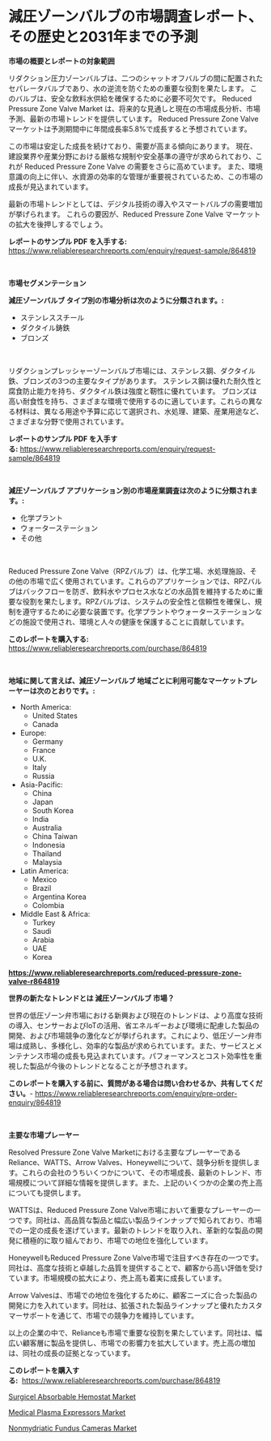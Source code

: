 <p><h1>減圧ゾーンバルブの市場調査レポート、その歴史と2031年までの予測</h1></p><p><strong>市場の概要とレポートの対象範囲</strong></p>
<p><p>リダクション圧力ゾーンバルブは、二つのシャットオフバルブの間に配置されたセパレータバルブであり、水の逆流を防ぐための重要な役割を果たします。 このバルブは、安全な飲料水供給を確保するために必要不可欠です。 Reduced Pressure Zone Valve Market は、将来的な見通しと現在の市場成長分析、市場予測、最新の市場トレンドを提供しています。 Reduced Pressure Zone Valve マーケットは予測期間中に年間成長率5.8%で成長すると予想されています。</p><p>この市場は安定した成長を続けており、需要が高まる傾向にあります。 現在、建設業界や産業分野における厳格な規制や安全基準の遵守が求められており、これが Reduced Pressure Zone Valve の需要をさらに高めています。 また、環境意識の向上に伴い、水資源の効率的な管理が重要視されているため、この市場の成長が見込まれています。</p><p>最新の市場トレンドとしては、デジタル技術の導入やスマートバルブの需要増加が挙げられます。 これらの要因が、Reduced Pressure Zone Valve マーケットの拡大を後押しするでしょう。</p></p>
<p><strong>レポートのサンプル PDF を入手する:</strong> <a href="https://www.reliableresearchreports.com/enquiry/request-sample/864819">https://www.reliableresearchreports.com/enquiry/request-sample/864819</a></p>
<p>&nbsp;</p>
<p><strong>市場セグメンテーション</strong></p>
<p><strong>減圧ゾーンバルブ タイプ別の市場分析は次のように分類されます。:</strong></p>
<p><ul><li>ステンレススチール</li><li>ダクタイル鋳鉄</li><li>ブロンズ</li></ul></p>
<p>&nbsp;</p>
<p><p>リダクションプレッシャーゾーンバルブ市場には、ステンレス鋼、ダクタイル鉄、ブロンズの3つの主要なタイプがあります。 ステンレス鋼は優れた耐久性と腐食防止能力を持ち、ダクタイル鉄は強度と靭性に優れています。 ブロンズは高い耐食性を持ち、さまざまな環境で使用するのに適しています。これらの異なる材料は、異なる用途や予算に応じて選択され、水処理、建築、産業用途など、さまざまな分野で使用されています。</p></p>
<p><strong>レポートのサンプル PDF を入手する:</strong>&nbsp;<a href="https://www.reliableresearchreports.com/enquiry/request-sample/864819">https://www.reliableresearchreports.com/enquiry/request-sample/864819</a></p>
<p>&nbsp;</p>
<p><strong> 減圧ゾーンバルブ アプリケーション別の市場産業調査は次のように分類されます。:</strong></p>
<p><ul><li>化学プラント</li><li>ウォーターステーション</li><li>その他</li></ul></p>
<p>&nbsp;</p>
<p><p>Reduced Pressure Zone Valve（RPZバルブ）は、化学工場、水処理施設、その他の市場で広く使用されています。これらのアプリケーションでは、RPZバルブはバックフローを防ぎ、飲料水やプロセス水などの水品質を維持するために重要な役割を果たします。RPZバルブは、システムの安全性と信頼性を確保し、規制を遵守するために必要な装置です。化学プラントやウォーターステーションなどの施設で使用され、環境と人々の健康を保護することに貢献しています。</p></p>
<p><strong>このレポートを購入する:</strong>&nbsp; <a href="https://www.reliableresearchreports.com/purchase/864819">https://www.reliableresearchreports.com/purchase/864819</a></p>
<p>&nbsp;</p>
<p><strong>地域に関して言えば、減圧ゾーンバルブ 地域ごとに利用可能なマーケットプレーヤーは次のとおりです。:</strong></p>
<p><ul>
    <li>
        North America:
        <ul>
            <li>United States</li>
            <li>Canada</li>
        </ul>
    </li>
    <li>
        Europe:
        <ul>
            <li>Germany</li>
            <li>France</li>
            <li>U.K.</li>
            <li>Italy</li>
            <li>Russia</li>
        </ul>
    </li>
    <li>
        Asia-Pacific:
        <ul>
            <li>China</li>
            <li>Japan</li>
            <li>South Korea</li>
            <li>India</li>
            <li>Australia</li>
            <li>China Taiwan</li>
            <li>Indonesia</li>
            <li>Thailand</li>
            <li>Malaysia</li>
        </ul>
    </li>
    <li>
        Latin America:
        <ul>
            <li>Mexico</li>
            <li>Brazil</li>
            <li>Argentina Korea</li>
            <li>Colombia</li>
        </ul>
    </li>
    <li>
        Middle East & Africa:
        <ul>
            <li>Turkey</li>
            <li>Saudi</li>
            <li>Arabia</li>
            <li>UAE</li>
            <li>Korea</li>
        </ul>
    </li>
    </ul></p>
<p><strong><a href="https://www.reliableresearchreports.com/reduced-pressure-zone-valve-r864819">https://www.reliableresearchreports.com/reduced-pressure-zone-valve-r864819</a></strong>&nbsp;</p>
<p><strong>世界の新たなトレンドとは 減圧ゾーンバルブ 市場？</strong></p>
<p><p>世界の低圧ゾーン弁市場における新興および現在のトレンドは、より高度な技術の導入、センサーおよびIoTの活用、省エネルギーおよび環境に配慮した製品の開発、および市場競争の激化などが挙げられます。これにより、低圧ゾーン弁市場は成熟し、多様化し、効率的な製品が求められています。また、サービスとメンテナンス市場の成長も見込まれています。パフォーマンスとコスト効率性を重視した製品が今後のトレンドとなることが予想されます。</p></p>
<p><strong>このレポートを購入する前に、質問がある場合は問い合わせるか、共有してください。</strong>- <a href="https://www.reliableresearchreports.com/enquiry/pre-order-enquiry/864819">https://www.reliableresearchreports.com/enquiry/pre-order-enquiry/864819</a></p>
<p>&nbsp;</p>
<p><strong>主要な市場プレーヤー</strong></p>
<p><p>Resolved Pressure Zone Valve Marketにおける主要なプレーヤーであるReliance、WATTS、Arrow Valves、Honeywellについて、競争分析を提供します。これらの会社のうちいくつかについて、その市場成長、最新のトレンド、市場規模について詳細な情報を提供します。また、上記のいくつかの企業の売上高についても提供します。</p><p>WATTSは、Reduced Pressure Zone Valve市場において重要なプレーヤーの一つです。同社は、高品質な製品と幅広い製品ラインナップで知られており、市場での一定の成長を遂げています。最新のトレンドを取り入れ、革新的な製品の開発に積極的に取り組んでおり、市場での地位を強化しています。</p><p>HoneywellもReduced Pressure Zone Valve市場で注目すべき存在の一つです。同社は、高度な技術と卓越した品質を提供することで、顧客から高い評価を受けています。市場規模の拡大により、売上高も着実に成長しています。</p><p>Arrow Valvesは、市場での地位を強化するために、顧客ニーズに合った製品の開発に力を入れています。同社は、拡張された製品ラインナップと優れたカスタマーサポートを通じて、市場での競争力を維持しています。</p><p>以上の企業の中で、Relianceも市場で重要な役割を果たしています。同社は、幅広い顧客層に製品を提供し、市場での影響力を拡大しています。売上高の増加は、同社の成長の証拠となっています。</p></p>
<p><strong>このレポートを購入する:</strong>&nbsp;&nbsp;<a href="https://www.reliableresearchreports.com/purchase/864819">https://www.reliableresearchreports.com/purchase/864819</a></p>
<p><p><a href="https://forested-sushi-9b0.notion.site/Surgicel-Absorbable-Hemostat-Market-The-Key-To-Successful-Business-Strategy-Forecast-Till-2031-f212eaaa71574457a46cfeac5b3e0355">Surgicel Absorbable Hemostat Market</a></p><p><a href="https://lydian-appliance-61d.notion.site/Medical-Plasma-Expressors-Market-Research-Report-Its-History-and-Forecast-2024-to-2031-7c62057369b5493d9db9c720fb159cbe">Medical Plasma Expressors Market</a></p><p><a href="https://summer-dogwood-3e9.notion.site/Nonmydriatic-Fundus-Cameras-Market-Insights-into-Market-CAGR-Market-Trends-and-Growth-Strategies-d9f7815470374c3ca1ec0a807164622c">Nonmydriatic Fundus Cameras Market</a></p></p>